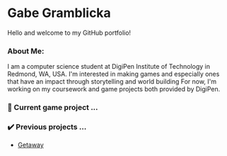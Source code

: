 # Gabe Gramblicka
Hello and welcome to my GitHub portfolio!

### About Me:
I am a computer science student at DigiPen Institute of Technology in Redmond, WA, USA.
I'm interested in making games and especially ones that have an impact through storytelling and world building
For now, I'm working on my coursework and game projects both provided by DigiPen.  

### 👷 Current game project ...
[](url)

### ✔️ Previous projects ...
- [Getaway](https://github.com/GabeGramblicka/gam100-project)



<!--
**GabeGramblicka/GabeGramblicka** is a ✨ _special_ ✨ repository because its `README.md` (this file) appears on your GitHub profile.

Here are some ideas to get you started:



# 🌱 I’m currently learning ...
- 👯 I’m looking to collaborate on ...
- 🤔 I’m looking for help with ...
- 💬 Ask me about ...
- 📫 How to reach me: ...
- 😄 Pronouns: ...
- ⚡ Fun fact: ...
-->
